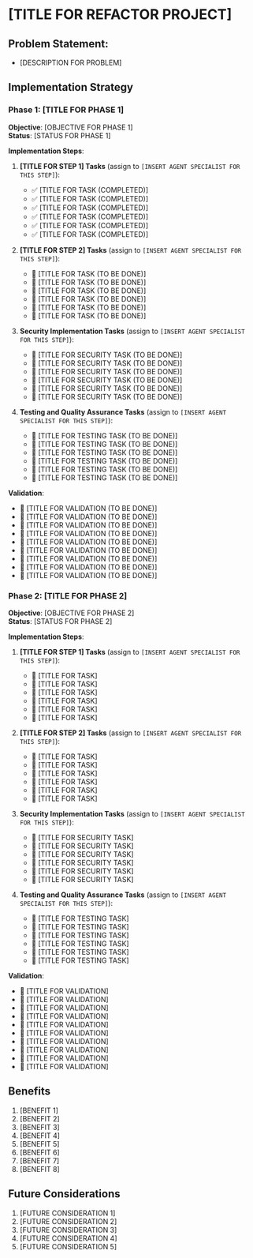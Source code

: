# [TITLE FOR REFACTOR PROJECT]

## Problem Statement:
- [DESCRIPTION FOR PROBLEM]

## Implementation Strategy

### Phase 1: [TITLE FOR PHASE 1]
**Objective**: [OBJECTIVE FOR PHASE 1]  
**Status**: [STATUS FOR PHASE 1]  

**Implementation Steps**:
1. **[TITLE FOR STEP 1] Tasks** (assign to `[INSERT AGENT SPECIALIST FOR THIS STEP]`):
   - ✅ [TITLE FOR TASK (COMPLETED)]
   - ✅ [TITLE FOR TASK (COMPLETED)]
   - ✅ [TITLE FOR TASK (COMPLETED)]
   - ✅ [TITLE FOR TASK (COMPLETED)]
   - ✅ [TITLE FOR TASK (COMPLETED)]
   - ✅ [TITLE FOR TASK (COMPLETED)]

2. **[TITLE FOR STEP 2] Tasks** (assign to `[INSERT AGENT SPECIALIST FOR THIS STEP]`):
   - 🔲 [TITLE FOR TASK (TO BE DONE)]
   - 🔲 [TITLE FOR TASK (TO BE DONE)]
   - 🔲 [TITLE FOR TASK (TO BE DONE)]
   - 🔲 [TITLE FOR TASK (TO BE DONE)]
   - 🔲 [TITLE FOR TASK (TO BE DONE)]
   - 🔲 [TITLE FOR TASK (TO BE DONE)]

3. **Security Implementation Tasks** (assign to `[INSERT AGENT SPECIALIST FOR THIS STEP]`):
   - 🔲 [TITLE FOR SECURITY TASK (TO BE DONE)]
   - 🔲 [TITLE FOR SECURITY TASK (TO BE DONE)]
   - 🔲 [TITLE FOR SECURITY TASK (TO BE DONE)]
   - 🔲 [TITLE FOR SECURITY TASK (TO BE DONE)]
   - 🔲 [TITLE FOR SECURITY TASK (TO BE DONE)]
   - 🔲 [TITLE FOR SECURITY TASK (TO BE DONE)]

4. **Testing and Quality Assurance Tasks** (assign to `[INSERT AGENT SPECIALIST FOR THIS STEP]`):
   - 🔲 [TITLE FOR TESTING TASK (TO BE DONE)]
   - 🔲 [TITLE FOR TESTING TASK (TO BE DONE)]
   - 🔲 [TITLE FOR TESTING TASK (TO BE DONE)]
   - 🔲 [TITLE FOR TESTING TASK (TO BE DONE)]
   - 🔲 [TITLE FOR TESTING TASK (TO BE DONE)]
   - 🔲 [TITLE FOR TESTING TASK (TO BE DONE)]

**Validation**:
- 🔲 [TITLE FOR VALIDATION (TO BE DONE)]
- 🔲 [TITLE FOR VALIDATION (TO BE DONE)]
- 🔲 [TITLE FOR VALIDATION (TO BE DONE)]
- 🔲 [TITLE FOR VALIDATION (TO BE DONE)]
- 🔲 [TITLE FOR VALIDATION (TO BE DONE)]
- 🔲 [TITLE FOR VALIDATION (TO BE DONE)]
- 🔲 [TITLE FOR VALIDATION (TO BE DONE)]
- 🔲 [TITLE FOR VALIDATION (TO BE DONE)]
- 🔲 [TITLE FOR VALIDATION (TO BE DONE)]


### Phase 2: [TITLE FOR PHASE 2]
**Objective**: [OBJECTIVE FOR PHASE 2]  
**Status**: [STATUS FOR PHASE 2]  

**Implementation Steps**:
1. **[TITLE FOR STEP 1] Tasks** (assign to `[INSERT AGENT SPECIALIST FOR THIS STEP]`):
   - 🔲 [TITLE FOR TASK]
   - 🔲 [TITLE FOR TASK]
   - 🔲 [TITLE FOR TASK]
   - 🔲 [TITLE FOR TASK]
   - 🔲 [TITLE FOR TASK]
   - 🔲 [TITLE FOR TASK]

2. **[TITLE FOR STEP 2] Tasks** (assign to `[INSERT AGENT SPECIALIST FOR THIS STEP]`):
   - 🔲 [TITLE FOR TASK]
   - 🔲 [TITLE FOR TASK]
   - 🔲 [TITLE FOR TASK]
   - 🔲 [TITLE FOR TASK]
   - 🔲 [TITLE FOR TASK]
   - 🔲 [TITLE FOR TASK]

3. **Security Implementation Tasks** (assign to `[INSERT AGENT SPECIALIST FOR THIS STEP]`):
   - 🔲 [TITLE FOR SECURITY TASK]
   - 🔲 [TITLE FOR SECURITY TASK]
   - 🔲 [TITLE FOR SECURITY TASK]
   - 🔲 [TITLE FOR SECURITY TASK]
   - 🔲 [TITLE FOR SECURITY TASK]
   - 🔲 [TITLE FOR SECURITY TASK]

4. **Testing and Quality Assurance Tasks** (assign to `[INSERT AGENT SPECIALIST FOR THIS STEP]`):
   - 🔲 [TITLE FOR TESTING TASK]
   - 🔲 [TITLE FOR TESTING TASK]
   - 🔲 [TITLE FOR TESTING TASK]
   - 🔲 [TITLE FOR TESTING TASK]
   - 🔲 [TITLE FOR TESTING TASK]
   - 🔲 [TITLE FOR TESTING TASK]

**Validation**:
- 🔲 [TITLE FOR VALIDATION]
- 🔲 [TITLE FOR VALIDATION]
- 🔲 [TITLE FOR VALIDATION]
- 🔲 [TITLE FOR VALIDATION]
- 🔲 [TITLE FOR VALIDATION]
- 🔲 [TITLE FOR VALIDATION]
- 🔲 [TITLE FOR VALIDATION]
- 🔲 [TITLE FOR VALIDATION]
- 🔲 [TITLE FOR VALIDATION]
- 🔲 [TITLE FOR VALIDATION]


## Benefits
1. [BENEFIT 1]
2. [BENEFIT 2]
3. [BENEFIT 3]
4. [BENEFIT 4]
5. [BENEFIT 5]
6. [BENEFIT 6]
7. [BENEFIT 7]
8. [BENEFIT 8]

## Future Considerations
1. [FUTURE CONSIDERATION 1]
2. [FUTURE CONSIDERATION 2]
3. [FUTURE CONSIDERATION 3]
4. [FUTURE CONSIDERATION 4]
5. [FUTURE CONSIDERATION 5]